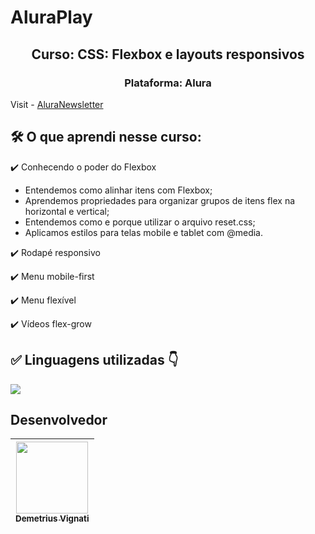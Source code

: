 # AluraPlay

<h2 align="center">Curso: CSS: Flexbox e layouts responsivos</h2>
<h3 align="center">Plataforma: Alura</h3>

Visit - [AluraNewsletter](https://www.google.com)

<!-- <img width="960" alt="Imagem do site" src="https://github.com/demetriusvas/robotron-2000/blob/77ae8d47575f760ee186c18de86bcb9796d18995/img/screenshot-robotron-2000.png"> -->

## 🛠️ O que aprendi nesse curso:

:heavy_check_mark: Conhecendo o poder do Flexbox

* Entendemos como alinhar itens com Flexbox;
* Aprendemos propriedades para organizar grupos de itens flex na horizontal e vertical;
* Entendemos como e porque utilizar o arquivo reset.css;
* Aplicamos estilos para telas mobile e tablet com @media.

:heavy_check_mark: Rodapé responsivo

:heavy_check_mark: Menu mobile-first

:heavy_check_mark: Menu flexível

:heavy_check_mark: Vídeos flex-grow


## ✅ Linguagens utilizadas 👇

<p align="left">
  <a href="#">
    <img src="https://skillicons.dev/icons?i=html,css" />
  </a>
</p>



## Desenvolvedor

| [<img src="https://avatars.githubusercontent.com/u/22012261?s=400&v=4" width=115><br><sub>Demetrius Vignati</sub>](https://github.com/demetriusvas) |
| :---: |
